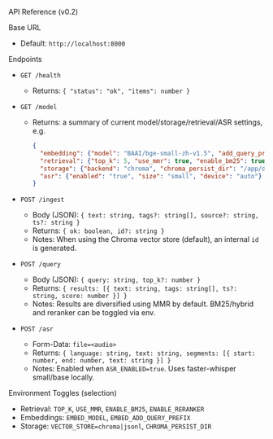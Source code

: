 API Reference (v0.2)

Base URL
- Default: `http://localhost:8000`

Endpoints
- `GET /health`
  - Returns: `{ "status": "ok", "items": number }`

- `GET /model`
  - Returns: a summary of current model/storage/retrieval/ASR settings, e.g.
    ```json
    {
      "embedding": {"model": "BAAI/bge-small-zh-v1.5", "add_query_prefix": "true"},
      "retrieval": {"top_k": 5, "use_mmr": true, "enable_bm25": true, "enable_reranker": false},
      "storage": {"backend": "chroma", "chroma_persist_dir": "/app/data/chroma"},
      "asr": {"enabled": "true", "size": "small", "device": "auto"}
    }
    ```

- `POST /ingest`
  - Body (JSON): `{ text: string, tags?: string[], source?: string, ts?: string }`
  - Returns: `{ ok: boolean, id?: string }`
  - Notes: When using the Chroma vector store (default), an internal `id` is generated.

- `POST /query`
  - Body (JSON): `{ query: string, top_k?: number }`
  - Returns: `{ results: [{ text: string, tags: string[], ts?: string, score: number }] }`
  - Notes: Results are diversified using MMR by default. BM25/hybrid and reranker can be toggled via env.

- `POST /asr`
  - Form-Data: `file=<audio>`
  - Returns: `{ language: string, text: string, segments: [{ start: number, end: number, text: string }] }`
  - Notes: Enabled when `ASR_ENABLED=true`. Uses faster-whisper small/base locally.

Environment Toggles (selection)
- Retrieval: `TOP_K`, `USE_MMR`, `ENABLE_BM25`, `ENABLE_RERANKER`
- Embeddings: `EMBED_MODEL`, `EMBED_ADD_QUERY_PREFIX`
- Storage: `VECTOR_STORE=chroma|jsonl`, `CHROMA_PERSIST_DIR`
